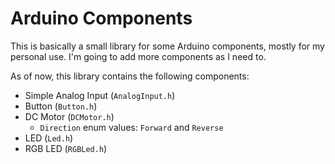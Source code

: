 # Arduino Components

This is basically a small library for some Arduino components, mostly for my personal use. I'm going to add more components as I need to.

As of now, this library contains the following components:

* Simple Analog Input (`AnalogInput.h`)
* Button (`Button.h`)
* DC Motor (`DCMotor.h`)
    * `Direction` enum values: `Forward` and `Reverse`
* LED (`Led.h`)
* RGB LED (`RGBLed.h`)
